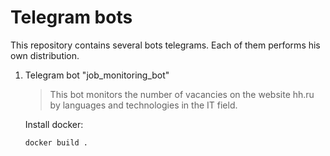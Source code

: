 # Telegram bots #

This repository contains several bots telegrams. Each of them performs his own distribution.

1. Telegram bot "job_monitoring_bot"
    > This bot monitors the number of vacancies on the website hh.ru by languages ​​and technologies in the IT field.
    
    Install docker:
    ```bash
    docker build .
    ```